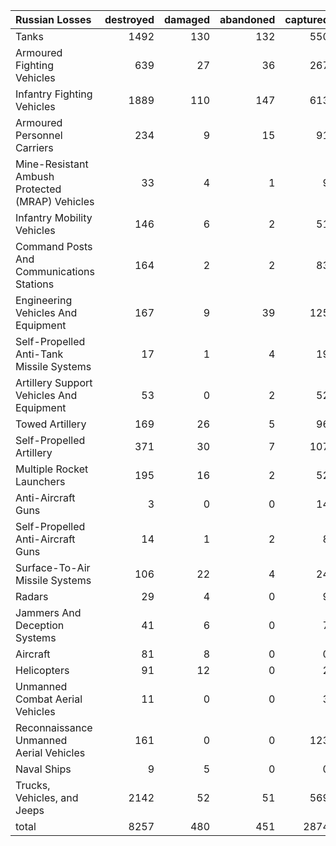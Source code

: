 | Russian Losses                                   |   destroyed |   damaged |   abandoned |   captured |   total |
|:-------------------------------------------------|------------:|----------:|------------:|-----------:|--------:|
| Tanks                                            |        1492 |       130 |         132 |        550 |    2304 |
| Armoured Fighting Vehicles                       |         639 |        27 |          36 |        267 |     969 |
| Infantry Fighting Vehicles                       |        1889 |       110 |         147 |        613 |    2759 |
| Armoured Personnel Carriers                      |         234 |         9 |          15 |         91 |     349 |
| Mine-Resistant Ambush Protected  (MRAP) Vehicles |          33 |         4 |           1 |          9 |      47 |
| Infantry Mobility Vehicles                       |         146 |         6 |           2 |         51 |     205 |
| Command Posts And Communications Stations        |         164 |         2 |           2 |         83 |     251 |
| Engineering Vehicles And Equipment               |         167 |         9 |          39 |        125 |     340 |
| Self-Propelled Anti-Tank Missile Systems         |          17 |         1 |           4 |         19 |      41 |
| Artillery Support Vehicles And Equipment         |          53 |         0 |           2 |         52 |     107 |
| Towed Artillery                                  |         169 |        26 |           5 |         96 |     296 |
| Self-Propelled Artillery                         |         371 |        30 |           7 |        107 |     515 |
| Multiple Rocket Launchers                        |         195 |        16 |           2 |         52 |     265 |
| Anti-Aircraft Guns                               |           3 |         0 |           0 |         14 |      17 |
| Self-Propelled Anti-Aircraft Guns                |          14 |         1 |           2 |          8 |      25 |
| Surface-To-Air Missile Systems                   |         106 |        22 |           4 |         24 |     156 |
| Radars                                           |          29 |         4 |           0 |          9 |      42 |
| Jammers And Deception Systems                    |          41 |         6 |           0 |          7 |      54 |
| Aircraft                                         |          81 |         8 |           0 |          0 |      89 |
| Helicopters                                      |          91 |        12 |           0 |          2 |     105 |
| Unmanned Combat Aerial Vehicles                  |          11 |         0 |           0 |          3 |      14 |
| Reconnaissance Unmanned Aerial Vehicles          |         161 |         0 |           0 |        123 |     284 |
| Naval Ships                                      |           9 |         5 |           0 |          0 |      14 |
| Trucks, Vehicles, and Jeeps                      |        2142 |        52 |          51 |        569 |    2814 |
| total                                            |        8257 |       480 |         451 |       2874 |   12062 |